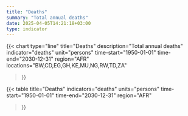```yaml
---
title: "Deaths"
summary: "Total annual deaths"
date: 2025-04-05T14:21:18+03:00
type: indicator
---
```


{{< chart
    type="line"
    title="Deaths"
    description="Total annual deaths"
    indicator="deaths"
    unit="persons"
    time-start="1950-01-01"
    time-end="2030-12-31"
    region="AFR"
    locations="BW,CD,EG,GH,KE,MU,NG,RW,TD,ZA"
>}}

{{< table
    title="Deaths"
    indicators="deaths"
    units="persons"
    time-start="1950-01-01"
    time-end="2030-12-31"
    region="AFR"
>}}
